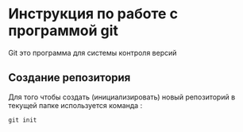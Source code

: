 # Инструкция по работе с программой git

Git это программа для системы контроля версий 

## Создание репозитория 

Для того чтобы создать (инициализировать) новый репозиторий в текущей папке используется команда : 

    git init 
    
